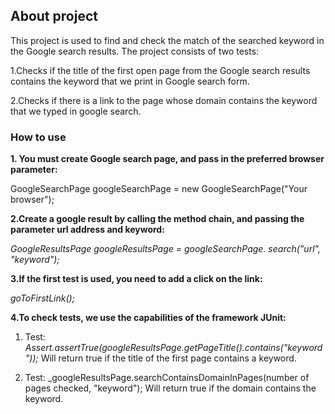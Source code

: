 ## About project
This project is used to find and check the match of the searched keyword in the Google search results.
The project consists of two tests:

1.Checks if the title of the first open page from the Google search results contains the keyword that we print in Google search form.

2.Checks if there is a link to the page whose domain contains the keyword that we typed in google search.

### How to use
**1. You must create Google search page, and pass in the preferred browser parameter:**
   
GoogleSearchPage googleSearchPage = new GoogleSearchPage("Your browser");

**2.Create a google result by calling the method chain, and passing the parameter url address and keyword:**

_GoogleResultsPage googleResultsPage = googleSearchPage.
search("url", "keyword");_

**3.If the first test is used, you need to add a click on the link:**

_goToFirstLink();_

**4.To check tests, we use the capabilities of the framework JUnit:**

1. Test:
   _Assert.assertTrue(googleResultsPage.getPageTitle().contains("keyword"));_
   Will return true if the title of the first page contains a keyword.

2. Test:
   _googleResultsPage.searchContainsDomainInPages(number of pages checked, "keyword");
   Will return true if the domain contains the keyword.
   
